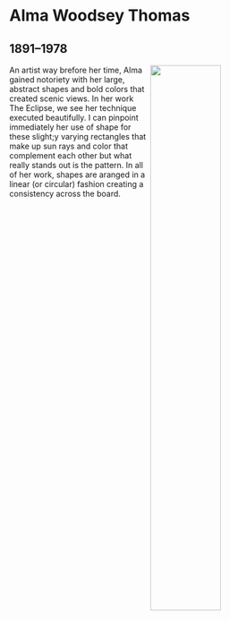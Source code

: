 # Alma Woodsey Thomas
## 1891–1978

<img align="right" width="50%" height="50%" src="https://s3.amazonaws.com/assets.saam.media/files/files/images/1978/SAAM-1978.40.3_1.jpg">An artist way brefore her time, Alma gained notoriety with her large, abstract shapes and bold colors that created scenic views. In her work The Eclipse, we see her technique executed beautifully. I can pinpoint immediately her use of shape for these slight;y varying rectangles that make up sun rays and color that complement each other but what really stands out is the pattern. In all of her work, shapes are aranged in a linear (or circular) fashion creating a consistency across the board. 